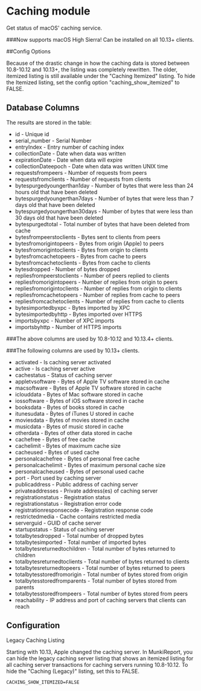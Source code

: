 Caching module
===============

Get status of macOS' caching service. 

###Now supports macOS High Sierra! Can be installed on all 10.13+ clients.

##Config Options

Because of the drastic change in how the caching data is stored between 10.8-10.12 and 10.13+, the listing was completely rewritten. The older, itemized listing is still available under the "Caching Itemized" listing. To hide the Itemized listing, set the config option "caching_show_itemized" to FALSE.

 
## Database Columns
The results are stored in the table:

* id - Unique id
* serial_number - Serial Number
* entryIndex - Entry number of caching index
* collectionDate - Date when data was written
* expirationDate - Date when data will expire
* collectionDateepoch - Date when data was written UNIX time
* requestsfrompeers - Number of requests from peers
* requestsfromclients - Number of requests from clients
* bytespurgedyoungerthan1day - Number of bytes that were less than 24 hours old that have been deleted
* bytespurgedyoungerthan7days - Number of bytes that were less than 7 days old that have been deleted
* bytespurgedyoungerthan30days - Number of bytes that were less than 30 days old that have been deleted
* bytespurgedtotal - Total number of bytes that have been deleted from cache
* bytesfrompeerstoclients - Bytes sent to clients from peers
* bytesfromorigintopeers - Bytes from origin (Apple) to peers
* bytesfromorigintoclients - Bytes from origin to clients
* bytesfromcachetopeers - Bytes from cache to peers
* bytesfromcachetoclients - Bytes from cache to clients
* bytesdropped - Number of bytes dropped
* repliesfrompeerstoclients - Number of peers replied to clients
* repliesfromorigintopeers - Number of replies from origin to peers
* repliesfromorigintoclients - Number of replies from origin to clients
* repliesfromcachetopeers - Number of replies from cache to peers
* repliesfromcachetoclients - Number of replies from cache to clients
* bytesimportedbyxpc - Bytes imported by XPC
* bytesimportedbyhttp - Bytes imported over HTTPS
* importsbyxpc - Number of XPC imports
* importsbyhttp - Number of HTTPS imports

###The above columns are used by 10.8-10.12 and 10.13.4+ clients.

###The following columns are used by 10.13+ clients.

* activated - Is caching server activated
* active - Is caching server active
* cachestatus - Status of caching server
* appletvsoftware - Bytes of Apple TV software stored in cache
* macsoftware - Bytes of Apple TV software stored in cache
* iclouddata - Bytes of Mac software stored in cache
* iossoftware - Bytes of iOS software stored in cache
* booksdata - Bytes of books stored in cache
* itunesudata - Bytes of iTunes U stored in cache
* moviesdata - Bytes of movies stored in cache
* musicdata - Bytes of music stored in cache
* otherdata - Bytes of other data stored in cache
* cachefree - Bytes of free cache
* cachelimit - Bytes of maximum cache size
* cacheused - Bytes of used cache
* personalcachefree - Bytes of personal free cache
* personalcachelimit - Bytes of maximum personal cache size
* personalcacheused - Bytes of personal used cache
* port - Port used by caching server
* publicaddress - Public address of caching server
* privateaddresses - Private address(es) of caching server
* registrationstatus - Registration status
* registrationstatus - Registration error code
* registrationresponsecode - Registration response code
* restrictedmedia - Cache contains restricted media
* serverguid - GUID of cache server
* startupstatus - Status of caching server
* totalbytesdropped - Total number of dropped bytes
* totalbytesimported - Total number of imported bytes
* totalbytesreturnedtochildren - Total number of bytes returned to children
* totalbytesreturnedtoclients - Total number of bytes returned to clients
* totalbytesreturnedtopeers - Total number of bytes returned to peers
* totalbytesstoredfromorigin - Total number of bytes stored from origin
* totalbytesstoredfromparents - Total number of bytes stored from parents
* totalbytesstoredfrompeers - Total number of bytes stored from peers
* reachability - IP address and port of caching servers that clients can reach

Configuration
-------------

Legacy Caching Listing

Starting with 10.13, Apple changed the caching server. In MunkiReport,
you can hide the legacy caching server listing that shows an itemized
listing for all caching server transactions for caching servers running
10.8-10.12. To hide the "Caching (Legacy)" listing, set this to FALSE.
```
CACHING_SHOW_ITEMIZED=FALSE
```
